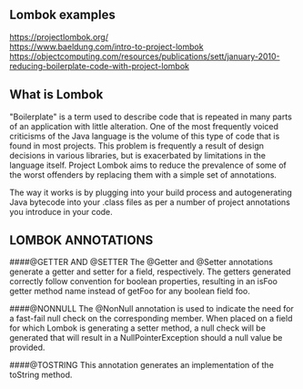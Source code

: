 ## Lombok examples

https://projectlombok.org/  
https://www.baeldung.com/intro-to-project-lombok  
https://objectcomputing.com/resources/publications/sett/january-2010-reducing-boilerplate-code-with-project-lombok  


What is Lombok 
---
"Boilerplate" is a term used to describe code that is repeated in many parts of an application with little alteration. 
One of the most frequently voiced criticisms of the Java language is the volume of this type of code that is found in most projects. 
This problem is frequently a result of design decisions in various libraries, but is exacerbated by limitations in the language itself. 
Project Lombok aims to reduce the prevalence of some of the worst offenders by replacing them with a simple set of annotations.


The way it works is by plugging into your build process and autogenerating Java bytecode into your .class files as per a 
number of project annotations you introduce in your code.

LOMBOK ANNOTATIONS
---

####@GETTER AND @SETTER
The @Getter and @Setter annotations generate a getter and setter for a field, respectively. 
The getters generated correctly follow convention for boolean properties, resulting in an isFoo getter method name instead 
of getFoo for any boolean field foo.


####@NONNULL
The @NonNull annotation is used to indicate the need for a fast-fail null check on the corresponding member. 
When placed on a field for which Lombok is generating a setter method, 
a null check will be generated that will result in a NullPointerException should a null value be provided.

####@TOSTRING
This annotation generates an implementation of the toString method. 
